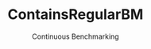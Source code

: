 ---
layout: default
title: ContainsRegularBM
subtitle: Continuous Benchmarking
selected: Contains_Tpch
expanded: Benchmarking
benchmark: /individual_results/ContainsRegularBM.html
---